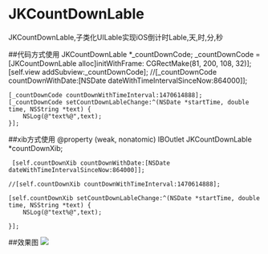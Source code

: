 # JKCountDownLable
JKCountDownLable,子类化UILable实现iOS倒计时Lable,天,时,分,秒

##代码方式使用
    JKCountDownLable *_countDownCode;
    _countDownCode = [JKCountDownLable alloc]initWithFrame: CGRectMake(81, 200, 108, 32)];
    [self.view addSubview:_countDownCode];
    //[_countDownCode countDownWithDate:[NSDate dateWithTimeIntervalSinceNow:864000]];
    
    [_countDownCode countDownWithTimeInterval:1470614888];
    [_countDownCode setCountDownLableChange:^(NSDate *startTime, double time, NSString *text) {
        NSLog(@"text%@",text);
    }];
##xib方式使用
    @property (weak, nonatomic) IBOutlet JKCountDownLable *countDownXib;

     [self.countDownXib countDownWithDate:[NSDate dateWithTimeIntervalSinceNow:864000]];
    
    //[self.countDownXib countDownWithTimeInterval:1470614888];
    
    [self.countDownXib setCountDownLableChange:^(NSDate *startTime, double time, NSString *text) {
        NSLog(@"text%@",text);

    }];


##效果图
![](https://raw.githubusercontent.com/shaojiankui/JKCountDownLable/master/demo.gif)